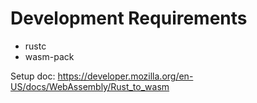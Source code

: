 Development Requirements
===========================

 - rustc
 - wasm-pack

Setup doc: https://developer.mozilla.org/en-US/docs/WebAssembly/Rust_to_wasm

